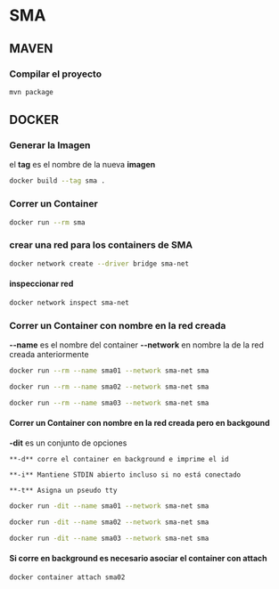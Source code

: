 # SMA

## MAVEN

### Compilar el proyecto

```bash
mvn package
```

## DOCKER

### Generar la Imagen

el **tag** es el nombre de la nueva **imagen**

```bash
docker build --tag sma .
```

### Correr un Container

```bash
docker run --rm sma
```

### crear una red para los containers de SMA

```bash
docker network create --driver bridge sma-net
```

#### inspeccionar red

```bash
docker network inspect sma-net
```


### Correr un Container con nombre en la red creada

**--name** es el nombre del container
**--network** en nombre la de la red creada anteriormente

```bash
docker run --rm --name sma01 --network sma-net sma

docker run --rm --name sma02 --network sma-net sma

docker run --rm --name sma03 --network sma-net sma
```

#### Correr un Container con nombre en la red creada pero en backgound

**-dit** es un conjunto de opciones

    **-d** corre el container en background e imprime el id

    **-i** Mantiene STDIN abierto incluso si no está conectado

    **-t** Asigna un pseudo tty

```bash
docker run -dit --name sma01 --network sma-net sma

docker run -dit --name sma02 --network sma-net sma

docker run -dit --name sma03 --network sma-net sma
```

#### Si corre en background es necesario asociar el container con attach

```bash
docker container attach sma02
```
